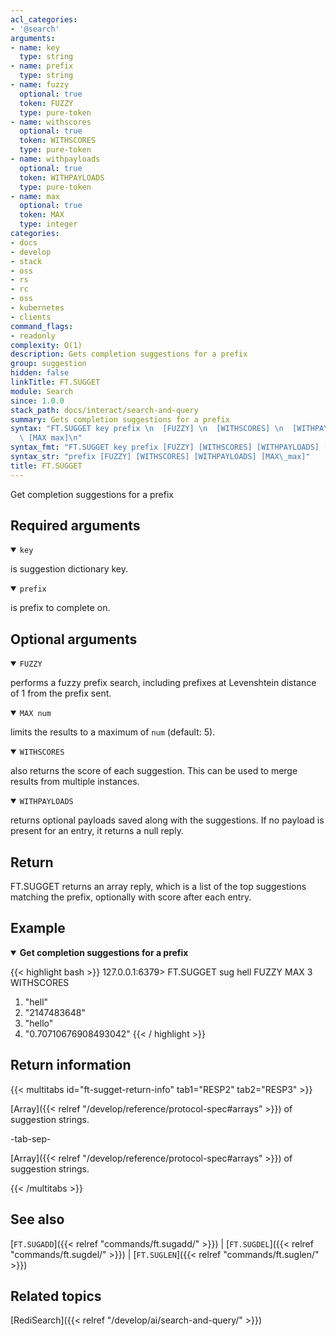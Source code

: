 ```yaml
---
acl_categories:
- '@search'
arguments:
- name: key
  type: string
- name: prefix
  type: string
- name: fuzzy
  optional: true
  token: FUZZY
  type: pure-token
- name: withscores
  optional: true
  token: WITHSCORES
  type: pure-token
- name: withpayloads
  optional: true
  token: WITHPAYLOADS
  type: pure-token
- name: max
  optional: true
  token: MAX
  type: integer
categories:
- docs
- develop
- stack
- oss
- rs
- rc
- oss
- kubernetes
- clients
command_flags:
- readonly
complexity: O(1)
description: Gets completion suggestions for a prefix
group: suggestion
hidden: false
linkTitle: FT.SUGGET
module: Search
since: 1.0.0
stack_path: docs/interact/search-and-query
summary: Gets completion suggestions for a prefix
syntax: "FT.SUGGET key prefix \n  [FUZZY] \n  [WITHSCORES] \n  [WITHPAYLOADS] \n \
  \ [MAX max]\n"
syntax_fmt: "FT.SUGGET key prefix [FUZZY] [WITHSCORES] [WITHPAYLOADS] [MAX\_max]"
syntax_str: "prefix [FUZZY] [WITHSCORES] [WITHPAYLOADS] [MAX\_max]"
title: FT.SUGGET
---
```


Get completion suggestions for a prefix

## Required arguments

<details open>
<summary><code>key</code></summary>

is suggestion dictionary key.
</details>

<details open>
<summary><code>prefix</code></summary>

is prefix to complete on.
</details>

## Optional arguments

<details open>
<summary><code>FUZZY</code></summary> 

performs a fuzzy prefix search, including prefixes at Levenshtein distance of 1 from the prefix sent.
</details>

<details open>
<summary><code>MAX num</code></summary> 

limits the results to a maximum of `num` (default: 5).
</details>

<details open>
<summary><code>WITHSCORES</code></summary> 

also returns the score of each suggestion. This can be used to merge results from multiple instances.
</details>

<details open>
<summary><code>WITHPAYLOADS</code></summary> 

returns optional payloads saved along with the suggestions. If no payload is present for an entry, it returns a null reply.
</details>

## Return

FT.SUGGET returns an array reply, which is a list of the top suggestions matching the prefix, optionally with score after each entry.

## Example

<details open>
<summary><b>Get completion suggestions for a prefix</b></summary>

{{< highlight bash >}}
127.0.0.1:6379> FT.SUGGET sug hell FUZZY MAX 3 WITHSCORES
1) "hell"
2) "2147483648"
3) "hello"
4) "0.70710676908493042"
{{< / highlight >}}
</details>

## Return information

{{< multitabs id="ft-sugget-return-info" 
    tab1="RESP2" 
    tab2="RESP3" >}}

[Array]({{< relref "/develop/reference/protocol-spec#arrays" >}}) of suggestion strings.

-tab-sep-

[Array]({{< relref "/develop/reference/protocol-spec#arrays" >}}) of suggestion strings.

{{< /multitabs >}}
## See also

[`FT.SUGADD`]({{< relref "commands/ft.sugadd/" >}}) | [`FT.SUGDEL`]({{< relref "commands/ft.sugdel/" >}}) | [`FT.SUGLEN`]({{< relref "commands/ft.suglen/" >}}) 

## Related topics

[RediSearch]({{< relref "/develop/ai/search-and-query/" >}})
